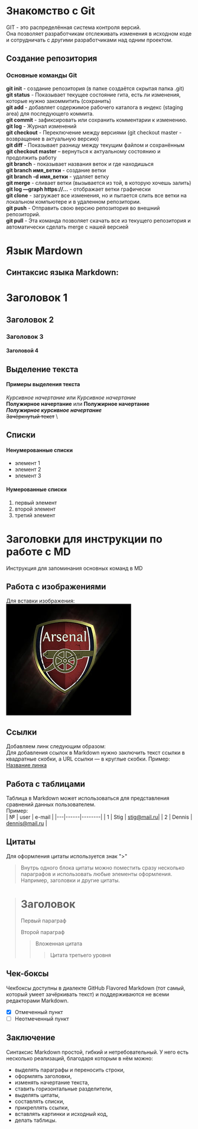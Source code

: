# Знакомство с Git
GIT - это распределённая система контроля версий. \
Она позволяет разработчикам отслеживать изменения в исходном коде и сотрудничать с другими разработчиками над одним проектом.

## Создание репозитория
### Основные команды Git
**git init** - создание репозитория (в папке создаётся скрытая папка .git) \
**git status** - Показывает текущее состояние гита, есть ли изменения, которые нужно закоммитить (сохранить) \
**git add** - добавляет содержимое рабочего каталога в индекс (staging area) для последующего коммита. \
**git commit** - зафиксировать или сохранить комментарии к изменению. \
**git log** - Журнал изменений \
**git checkout** - Переключение между версиями (git checkout master - возвращение в актуальную версию) \
**git diff** - Показывает разницу между текущим файлом и сохранённым \
**git checkout master** – вернуться к актуальному состоянию и продолжить работу\
**git branch** - показывает названия веток и где находишься\
**git branch имя_ветки** - создание ветки\
**git branch -d имя_ветки** - удаляет ветку\
**git merge** - сливает ветки (вызывается из той, в которую хочешь залить)\
**git log —graph https://...** - отображает ветки графически \
**git clone** - загружает все изменения, но и пытается слить все ветки на локальном компьютере и в удаленном репозитории. \
**git push** - Отправить свою версию репозитория во внешний репозиторий. \
**git pull** - Эта команда позволяет скачать все из текущего репозитория и автоматически сделать merge с нашей версией


# Язык Mardown
## Синтаксис языка Markdown:

# Заголовок 1
## Заголовок 2
### Заголовок 3
#### Заголовой 4

## Выделение текста
#### Примеры выделения текста
*Курсивное начертание* или _Курсивное начертание_ \
**Полужирное начертание** или __Полужирное начертание__ \
***Полужирное курсивное начертание*** \
~~Зачёркнутый текст~~ \

## Списки

#### Ненумерованные списки
* элемент 1
* элемент 2
* элемент 3

#### Нумерованные списки
1. первый элемент
2. второй элемент
3. третий элемент

# Заголовки для инструкции по работе с MD
Инструкция для запоминания основных команд в MD

## Работа с изображениями
Для вставки изображения: \
![Изображение для вставки](arsenal.jpg)

## Сcылки
Добавляем линк следующим образом:\
Для добавления ссылок в Markdown нужно заключить текст ссылки в квадратные скобки, а URL ссылки — в круглые скобки. Пример: \
[Название линка](https://gb.ru/)

## Работа с таблицами
Таблица в Markdown может использоваться для представления сравнений данных пользователем. \
Пример: \
| № | user | e-mail |
|---|------|--------|
| 1 | Stig | stig@mail.ru|
| 2 | Dennis | dennis@mail.ru |

## Цитаты
Для оформления цитаты используется знак ">"
> Внутрь одного блока цитаты можно поместить сразу несколько параграфов и использовать любые элементы оформления. Например, заголовки и другие цитаты.

> # Заголовок
> Первый параграф
>
> Второй параграф
>
> > Вложенная цитата
> > > Цитата третьего уровня

## Чек-боксы
Чекбоксы доступны в диалекте GitHub Flavored Markdown (тот самый, который умеет зачёркивать текст) и поддерживаются не всеми редакторами Markdown.
- [x] Отмеченный пункт
- [ ] Неотмеченный пункт

## Заключение
Синтаксис Markdown простой, гибкий и нетребовательный. У него есть несколько реализаций, благодаря которым в нём можно:

* выделять параграфы и переносить строки,
* оформлять заголовки,
* изменять начертание текста,
* ставить горизонтальные разделители,
* выделять цитаты,
* составлять списки,
* прикреплять ссылки,
* вставлять картинки и исходный код,
* делать таблицы.

